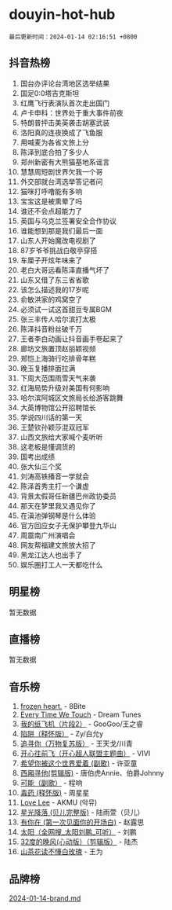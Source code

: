 # douyin-hot-hub

`最后更新时间：2024-01-14 02:16:51 +0800`

## 抖音热榜

1. 国台办评论台湾地区选举结果
1. 国足0:0塔吉克斯坦
1. 红鹰飞行表演队首次走出国门
1. 卢卡申科：世界处于重大事件前夜
1. 特朗普抨击美英袭击胡塞武装
1. 洛阳真的连夜换成了飞鱼服
1. 用喊麦为各省文旅上分
1. 陈泽到底合拍了多少人
1. 郑州新密有大熊猫基地系谣言
1. 慧慧周短剧世界欠我一个哥
1. 外交部就台湾选举答记者问
1. 猫咪打呼噜能有多响
1. 宝宝这是被熏晕了吗
1. 谁还不会点超能力了
1. 英国与乌克兰签署安全合作协议
1. 谁能想到那是我们最后一面
1. 山东人开始魔改电视剧了
1. 87岁爷爷挑战白敬亭穿搭
1. 车厘子开炫年味来了
1. 老白大哥远看陈泽直播气坏了
1. 山东又借了东三省省歌
1. 该怎么描述我的17岁呢
1. 俞敏洪家的鸡窝空了
1. 必须试一试这首甜豆专属BGM
1. 张三丰传人哈尔滨打太极
1. 陈泽抖音粉丝破千万
1. 王者李白动画让抖音画手卷起来了
1. 廊坊文旅置顶赵丽颖视频
1. 郑恺上海骑行吃排骨年糕
1. 晚玉复播排面拉满
1. 下周大范围雨雪天气来袭
1. 红海局势升级对美国有何影响
1. 哈尔滨阿城区文旅局长给游客跳舞
1. 大英博物馆公开招聘馆长
1. 学说四川话的第一天
1. 王楚钦孙颖莎混双冠军
1. 山西文旅给大家喊个麦听听
1. 这老板是懂调货的
1. 国考出成绩
1. 张大仙三个奖
1. 刘涛高铁播音一学就会
1. 陈泽首秀主打一个谦虚
1. 背景太假哥任新疆巴州政协委员
1. 那天在梦里我又遇见你了
1. 在滇池弹钢琴是什么体验
1. 官方回应女子无保护攀登九华山
1. 周震南广州演唱会
1. 网友帮福建文旅放大招了
1. 黑龙江达人也出手了
1. 娱乐圈打工人一天都吃什么

## 明星榜

暂无数据

## 直播榜

暂无数据

## 音乐榜

1. [frozen heart.](https://sf6-cdn-tos.douyinstatic.com/obj/tos-cn-ve-2774/oIIWJfyjIACZA9zQMtnJ6hQQhFC4vhCupoRBsO) - 8Bite
1. [Every Time We Touch](https://sf86-cdn-tos.douyinstatic.com/obj/tos-cn-ve-2774/ogN6lUKQeBBfEVhIOMikG1CcJjugxk1tztZyhP) - Dream Tunes
1. [我的纸飞机（片段2）](https://sf6-cdn-tos.douyinstatic.com/obj/tos-cn-ve-2774/oM2ZrKcg2CD5AeRB2gkeXOFB1IxAGJdZPazYHf) - GooGoo/王之睿
1. [陷阱（释怀版）](https://sf86-cdn-tos.douyinstatic.com/obj/tos-cn-ve-2774/oE8C21LeZrzKLDFfQYgMzx4GAIHageG5IzayY7) - Zy/白允y
1. [追寻你（万物复苏版）](https://sf3-cdn-tos.douyinstatic.com/obj/tos-cn-ve-2774/oYeAZJsbjIDit9APmBg8u6uDUQnHmoCf3gbo74) - 王天戈/川青
1. [开心往前飞（开心超人联盟主题曲）](https://sf86-cdn-tos.douyinstatic.com/obj/tos-cn-ve-2774/9d8fb7c82cf1421fb93a9fe925275e0a) - VIVI
1. [希望你被这个世界爱着 (副歌)](https://sf3-cdn-tos.douyinstatic.com/obj/tos-cn-ve-2774/oUHCmWQfZlE3QQBKBeD8rCFLpJzPgCpImhsxMt) - 许亚童
1. [西厢寻他(剪辑版)](https://sf86-cdn-tos.douyinstatic.com/obj/tos-cn-ve-2774/oUsAVfAQKlRNxEv5qxvIB8o5qmIWUcXbzJKJhw) - 唐伯虎Annie、伯爵Johnny
1. [可能（副歌）](https://sf86-cdn-tos.douyinstatic.com/obj/tos-cn-ve-2774/cde1731888894259b333569393c2fb51) - 程响
1. [毒药 (释怀版)](https://sf6-cdn-tos.douyinstatic.com/obj/tos-cn-ve-2774/oYILMEAzspdZBIzy4frJNB8ZHPHWAhiwowd4Ad) - 周星星
1. [Love Lee](https://sf3-cdn-tos.douyinstatic.com/obj/tos-cn-ve-2774/o05GbkJGbCBTdDnMtB0fwOYgkeZp23vrWQDQBS) - AKMU (악뮤)
1. [星光降落 (贝儿完整版)](https://sf86-cdn-tos.douyinstatic.com/obj/tos-cn-ve-2774/okwB9hAwyAtsFFkFBzAX1hOOfQuIoMNs0W2Mwr) - 陆雨萱（贝儿）
1. [有你在 (第一次见面你的开场白)](https://sf6-cdn-tos.douyinstatic.com/obj/tos-cn-ve-2774/oAthrQ3ClJBfI57uBoFEgNDYtNCZ0TSYQQfxQ0) - 赵露思
1. [太阳（全网搜_太阳刘鹏_可听）](https://sf86-cdn-tos.douyinstatic.com/obj/tos-cn-ve-2774/ogWbyIQnlBFImVbeDocRdCIYtBHlbJXgfZMvgz) - 刘鹏
1. [32度的晚风(心动版）（剪辑版）](https://sf86-cdn-tos.douyinstatic.com/obj/tos-cn-ve-2774/owNyabsyWdzUulxhoJfK8IBXgp0UMQAHpvGh2B) - 陆杰
1. [山茶花读不懂白玫瑰](https://sf86-cdn-tos.douyinstatic.com/obj/tos-cn-ve-2774/osfn8B7DktrRHEPJgPCfDbw7QDQEkwC16BxZg9) - 王为

## 品牌榜

[2024-01-14-brand.md](2024-01-14-brand.md)
